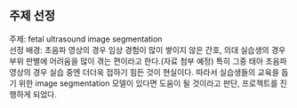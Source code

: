 ## 주제 선정
주제: fetal ultrasound image segmentation  
선정 배경: 초음파 영상의 경우 임상 경험이 많이 쌓이지 않은 간호, 의대 실습생의 경우 부위 판별에 어려움을 많이 겪는 편이라고 한다.(자료 첨부 예정) 특히 그중 태아 초음파 영상의 경우 실습 중엔 더더욱 접하기 힘든 것이 현실이다. 따라서 실습생들의 교육을 돕기 위한 image segmentation 모델이 있다면 도움이 될 것이라고 판단, 프로젝트를 진행하게 되었다.  
